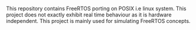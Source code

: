 This repository contains FreeRTOS porting on POSIX i.e linux system. 
This project does not exactly exhibit real time behaviour as it is hardware independent.
This project is mainly used for simulating FreeRTOS concepts.
